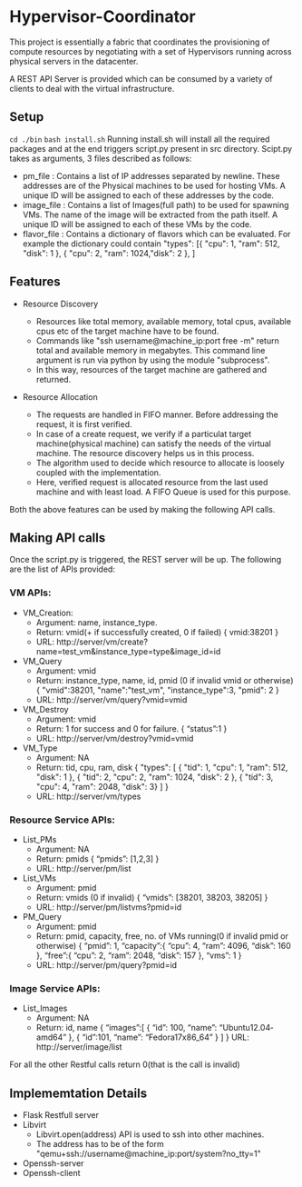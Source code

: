 # Hypervisor-Coordinator
This project is essentially a fabric that coordinates the provisioning of compute resources by negotiating with a set of Hypervisors running across physical servers in the datacenter.

A REST API Server is provided which can be consumed by a variety of clients to deal with the virtual infrastructure.

## Setup
```cd ./bin```
```bash install.sh```
Running install.sh will install all the required packages and at the end triggers script.py present in src directory. Scipt.py takes as arguments, 3 files described as follows:

- pm_file : Contains a list of IP addresses separated by newline. These addresses are of the Physical machines to be used for hosting VMs. A unique ID will be assigned to each of these addresses by the code.
- image_file : Contains a list of Images(full path) to be used for spawning VMs. The name of the image will be extracted from the path itself. A unique ID will be assigned to each of these VMs by the code.
- flavor_file : Contains a dictionary of flavors which can be evaluated. For example the dictionary could contain
"types": [{
"cpu": 1,
"ram": 512,
"disk": 1
},
{
"cpu": 2,
"ram": 1024,"disk": 2
},
]

## Features

- Resource Discovery 
  - Resources like total memory, available memory, total cpus, available cpus etc of the target machine have to be found.
  - Commands like "ssh username@machine_ip:port free -m" return total and available memory in megabytes. This command line argument is run via python by using the module "subprocess". 
  - In this way, resources of the target machine are gathered and returned.

- Resource Allocation 
  - The requests are handled in FIFO manner. Before addressing the request, it is first verified. 
  - In case of a create request, we verify if a particulat target machine(physical machine) can satisfy the needs of the virtual machine. The resource discovery helps us in this process. 
  - The algorithm used to decide which resource to allocate is loosely coupled with the implementation.
  - Here, verified request is allocated resource from the last used machine and with least load. A FIFO Queue is used for this purpose.
  
Both the above features can be used by making the following API calls.

## Making API calls

Once the script.py is triggered, the REST server will be up. The following are the list of APIs provided:

### VM APIs:
- VM_Creation:
  - Argument: name, instance_type.
  - Return: vmid(+ if successfully created, 0 if failed)
{
vmid:38201
}
  - URL: http://server/vm/create?name=test_vm&instance_type=type&image_id=id
- VM_Query
  - Argument: vmid
  - Return: instance_type, name, id, pmid (0 if invalid vmid or otherwise)
{
"vmid":38201,
"name":"test_vm",
"instance_type":3,
"pmid": 2
}
  - URL: http://server/vm/query?vmid=vmid
- VM_Destroy
  - Argument: vmid
  - Return: 1 for success and 0 for failure.
{
“status”:1
}
  - URL: http://server/vm/destroy?vmid=vmid
- VM_Type
  - Argument: NA
  - Return: tid, cpu, ram, disk
{
"types": [
{
"tid": 1,
"cpu": 1,
"ram": 512,
"disk": 1
},
{
"tid": 2,
"cpu": 2,
"ram": 1024,
"disk": 2
},
{
"tid": 3,
"cpu": 4,
"ram": 2048,
"disk": 3}
]
}
  - URL: http://server/vm/types
### Resource Service APIs:
- List_PMs
  - Argument: NA
  - Return: pmids
{
“pmids”: [1,2,3]
}
  - URL: http://server/pm/list
- List_VMs
  - Argument: pmid
  - Return: vmids (0 if invalid)
{
“vmids”: [38201, 38203, 38205]
}
  - URL: http://server/pm/listvms?pmid=id
- PM_Query
  - Argument: pmid
  - Return: pmid, capacity, free, no. of VMs running(0 if invalid pmid
or otherwise)
{
“pmid”: 1,
“capacity”:{
“cpu”: 4,
“ram”: 4096,
“disk”: 160
},
“free”:{
“cpu”: 2,
“ram”: 2048,
“disk”: 157
},
“vms”: 1
}
  - URL: http://server/pm/query?pmid=id
### Image Service APIs:
- List_Images
  - Argument: NA
  - Return: id, name
{
“images”:[
{
“id”: 100,
“name”: “Ubuntu­12.04­amd64”
},
{
“id”:101,
“name”: “Fedora­17­x86_64”
}
]
}
URL: http://server/image/list

For all the other Restful calls return 0(that is the call is invalid)

## Implememtation Details

- Flask Restfull server
- Libvirt
  - Libvirt.open(address) API is used to ssh into other machines.
  - The address has to be of the form "qemu+ssh://username@machine_ip:port/system?no_tty=1"
- Openssh-server
- Openssh-client



